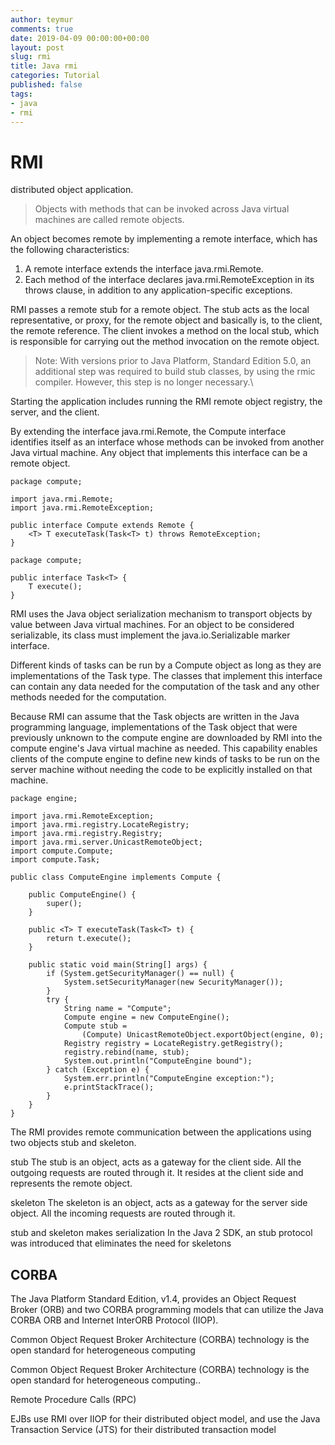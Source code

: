 ```yaml
---
author: teymur
comments: true
date: 2019-04-09 00:00:00+00:00
layout: post
slug: rmi
title: Java rmi
categories: Tutorial
published: false
tags:
- java
- rmi
---
```


# RMI

distributed object application.


> Objects with methods that can be invoked across Java virtual machines are called remote objects.	

An object becomes remote by implementing a remote interface, which has the following characteristics:

1. A remote interface extends the interface java.rmi.Remote.
2. Each method of the interface declares java.rmi.RemoteException in its throws clause, in addition to any application-specific exceptions.


RMI passes a remote stub for a remote object. The stub acts as the local representative, or proxy, for the remote object and basically is, to the client, the remote reference. The client invokes a method on the local stub, which is responsible for carrying out the method invocation on the remote object.


> Note: With versions prior to Java Platform, Standard Edition 5.0, an additional step was required to build stub classes, by using the rmic compiler. However, this step is no longer necessary.\


Starting the application includes running the RMI remote object registry, the server, and the client.



By extending the interface java.rmi.Remote, the Compute interface identifies itself as an interface whose methods can be invoked from another Java virtual machine. Any object that implements this interface can be a remote object.


```
package compute;

import java.rmi.Remote;
import java.rmi.RemoteException;

public interface Compute extends Remote {
    <T> T executeTask(Task<T> t) throws RemoteException;
}
```

```
package compute;

public interface Task<T> {
    T execute();
}
```

RMI uses the Java object serialization mechanism to transport objects by value between Java virtual machines. For an object to be considered serializable, its class must implement the java.io.Serializable marker interface.


Different kinds of tasks can be run by a Compute object as long as they are implementations of the Task type. The classes that implement this interface can contain any data needed for the computation of the task and any other methods needed for the computation.


Because RMI can assume that the Task objects are written in the Java programming language, implementations of the Task object that were previously unknown to the compute engine are downloaded by RMI into the compute engine's Java virtual machine as needed. This capability enables clients of the compute engine to define new kinds of tasks to be run on the server machine without needing the code to be explicitly installed on that machine.


```
package engine;

import java.rmi.RemoteException;
import java.rmi.registry.LocateRegistry;
import java.rmi.registry.Registry;
import java.rmi.server.UnicastRemoteObject;
import compute.Compute;
import compute.Task;

public class ComputeEngine implements Compute {

    public ComputeEngine() {
        super();
    }

    public <T> T executeTask(Task<T> t) {
        return t.execute();
    }

    public static void main(String[] args) {
        if (System.getSecurityManager() == null) {
            System.setSecurityManager(new SecurityManager());
        }
        try {
            String name = "Compute";
            Compute engine = new ComputeEngine();
            Compute stub =
                (Compute) UnicastRemoteObject.exportObject(engine, 0);
            Registry registry = LocateRegistry.getRegistry();
            registry.rebind(name, stub);
            System.out.println("ComputeEngine bound");
        } catch (Exception e) {
            System.err.println("ComputeEngine exception:");
            e.printStackTrace();
        }
    }
}
```

The RMI provides remote communication between the applications using two objects stub and skeleton.


stub
The stub is an object, acts as a gateway for the client side. All the outgoing requests are routed through it. It resides at the client side and represents the remote object.

skeleton
The skeleton is an object, acts as a gateway for the server side object. All the incoming requests are routed through it.

stub and skeleton makes serialization
In the Java 2 SDK, an stub protocol was introduced that eliminates the need for skeletons



## CORBA

The Java Platform Standard Edition, v1.4, provides an Object Request Broker (ORB) and two CORBA programming models that can utilize the Java CORBA ORB and Internet InterORB Protocol (IIOP).


Common Object Request Broker Architecture (CORBA) technology is the open standard for heterogeneous computing

Common Object Request Broker Architecture (CORBA) technology is the open standard for heterogeneous computing.. 


Remote Procedure Calls (RPC)

EJBs use RMI over IIOP for their distributed object model, and use the Java Transaction Service (JTS) for their distributed transaction model

